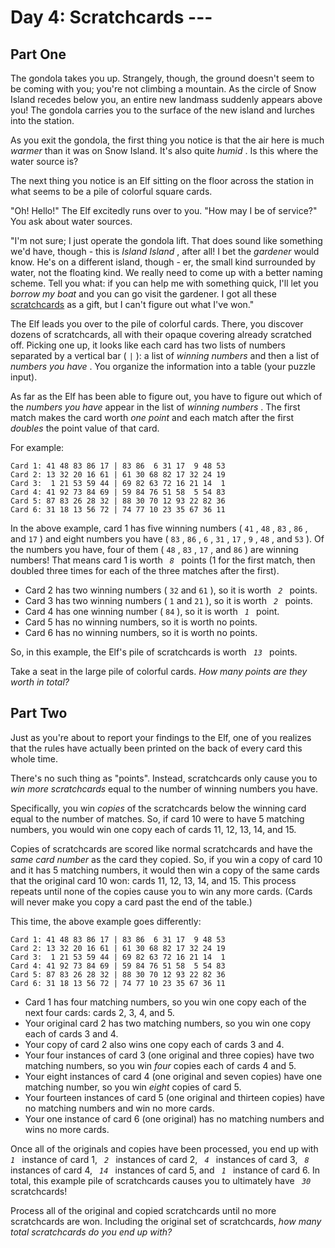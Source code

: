 # Day 4: Scratchcards ---
## Part One

The gondola takes you up. Strangely, though, the ground doesn't seem to
be coming with you; you're not climbing a mountain. As the circle of
Snow Island recedes below you, an entire new landmass suddenly appears
above you! The gondola carries you to the surface of the new island and
lurches into the station.

As you exit the gondola, the first thing you notice is that the air here
is much *warmer* than it was on Snow Island. It's also quite *humid* .
Is this where the water source is?

The next thing you notice is an Elf sitting on the floor across the
station in what seems to be a pile of colorful square cards.

"Oh! Hello!" The Elf excitedly runs over to you. "How may I be of
service?" You ask about water sources.

"I'm not sure; I just operate the gondola lift. That does sound like
something we'd have, though - this is
*<span title="I find this way funnier than it has any right to be.">
Island Island </span>* , after all! I bet the *gardener* would know.
He's on a different island, though - er, the small kind surrounded by
water, not the floating kind. We really need to come up with a better
naming scheme. Tell you what: if you can help me with something quick,
I'll let you *borrow my boat* and you can go visit the gardener. I got
all these <a href="https://en.wikipedia.org/wiki/Scratchcard"
target="_blank">scratchcards</a> as a gift, but I can't figure out what
I've won."

The Elf leads you over to the pile of colorful cards. There, you
discover dozens of scratchcards, all with their opaque covering already
scratched off. Picking one up, it looks like each card has two lists of
numbers separated by a vertical bar ( ` | ` ): a list of *winning
numbers* and then a list of *numbers you have* . You organize the
information into a table (your puzzle input).

As far as the Elf has been able to figure out, you have to figure out
which of the *numbers you have* appear in the list of *winning numbers*
. The first match makes the card worth *one point* and each match after
the first *doubles* the point value of that card.

For example:

    Card 1: 41 48 83 86 17 | 83 86  6 31 17  9 48 53
    Card 2: 13 32 20 16 61 | 61 30 68 82 17 32 24 19
    Card 3:  1 21 53 59 44 | 69 82 63 72 16 21 14  1
    Card 4: 41 92 73 84 69 | 59 84 76 51 58  5 54 83
    Card 5: 87 83 26 28 32 | 88 30 70 12 93 22 82 36
    Card 6: 31 18 13 56 72 | 74 77 10 23 35 67 36 11

In the above example, card 1 has five winning numbers ( ` 41 ` , ` 48 `
, ` 83 ` , ` 86 ` , and ` 17 ` ) and eight numbers you have ( ` 83 ` ,
` 86 ` , ` 6 ` , ` 31 ` , ` 17 ` , ` 9 ` , ` 48 ` , and ` 53 ` ). Of the
numbers you have, four of them ( ` 48 ` , ` 83 ` , ` 17 ` , and ` 86 ` )
are winning numbers! That means card 1 is worth ` `*`8`*` ` points (1
for the first match, then doubled three times for each of the three
matches after the first).

- Card 2 has two winning numbers ( ` 32 ` and ` 61 ` ), so it is worth
  ` `*`2`*` ` points.
- Card 3 has two winning numbers ( ` 1 ` and ` 21 ` ), so it is worth
  ` `*`2`*` ` points.
- Card 4 has one winning number ( ` 84 ` ), so it is worth ` `*`1`*` `
  point.
- Card 5 has no winning numbers, so it is worth no points.
- Card 6 has no winning numbers, so it is worth no points.

So, in this example, the Elf's pile of scratchcards is worth
` `*`13`*` ` points.

Take a seat in the large pile of colorful cards. *How many points are
they worth in total?*

## Part Two

Just as you're about to report your findings to the Elf, one of you
realizes that the rules have actually been printed on the back of every
card this whole time.

There's no such thing as "points". Instead, scratchcards only cause you
to *win more scratchcards* equal to the number of winning numbers you
have.

Specifically, you win *copies* of the scratchcards below the winning
card equal to the number of matches. So, if card 10 were to have 5
matching numbers, you would win one copy each of cards 11, 12, 13, 14,
and 15.

Copies of scratchcards are scored like normal scratchcards and have the
*same card number* as the card they copied. So, if you win a copy of
card 10 and it has 5 matching numbers, it would then win a copy of the
same cards that the original card 10 won: cards 11, 12, 13, 14, and 15.
This process repeats until none of the copies cause you to win any more
cards. (Cards will never make you copy a card past the end of the
table.)

This time, the above example goes differently:

    Card 1: 41 48 83 86 17 | 83 86  6 31 17  9 48 53
    Card 2: 13 32 20 16 61 | 61 30 68 82 17 32 24 19
    Card 3:  1 21 53 59 44 | 69 82 63 72 16 21 14  1
    Card 4: 41 92 73 84 69 | 59 84 76 51 58  5 54 83
    Card 5: 87 83 26 28 32 | 88 30 70 12 93 22 82 36
    Card 6: 31 18 13 56 72 | 74 77 10 23 35 67 36 11

- Card 1 has four matching numbers, so you win one copy each of the next
  four cards: cards 2, 3, 4, and 5.
- Your original card 2 has two matching numbers, so you win one copy
  each of cards 3 and 4.
- Your copy of card 2 also wins one copy each of cards 3 and 4.
- Your four instances of card 3 (one original and three copies) have two
  matching numbers, so you win *four* copies each of cards 4 and 5.
- Your eight instances of card 4 (one original and seven copies) have
  one matching number, so you win *eight* copies of card 5.
- Your fourteen instances of card 5 (one original and thirteen copies)
  have no matching numbers and win no more cards.
- Your one instance of card 6 (one original) has no matching numbers and
  wins no more cards.

Once all of the originals and copies have been processed, you end up
with ` `*`1`*` ` instance of card 1, ` `*`2`*` ` instances of card 2,
` `*`4`*` ` instances of card 3, ` `*`8`*` ` instances of card 4,
` `*`14`*` ` instances of card 5, and ` `*`1`*` ` instance of card 6. In
total, this example pile of scratchcards causes you to ultimately have
` `*`30`*` ` scratchcards!

Process all of the original and copied scratchcards until no more
scratchcards are won. Including the original set of scratchcards, *how
many total scratchcards do you end up with?*

